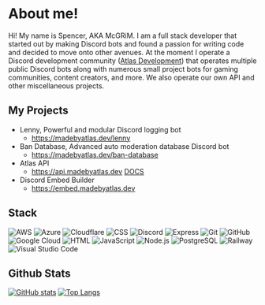 # About me!
Hi! My name is Spencer, AKA McGRiM. I am a full stack developer that started out by making Discord bots and found a passion for writing code and decided to move onto other avenues. At the moment I operate a Discord development community ([Atlas Development](https://discord.madebyatlas.dev)) that operates multiple public Discord bots along with numerous small project bots for gaming communities, content creators, and more. We also operate our own API and other miscellaneous projects.

## My Projects
- Lenny, Powerful and modular Discord logging bot
  - https://madebyatlas.dev/lenny
- Ban Database, Advanced auto moderation database Discord bot
  - https://madebyatlas.dev/ban-database
- Atlas API
  - https://api.madebyatlas.dev [DOCS](https://docs.madebyatlas.dev/docs/category/api)
- Discord Embed Builder
  - https://embed.madebyatlas.dev

## Stack

![AWS](https://img.shields.io/badge/AWS-232F3E?style=for-the-badge&logo=amazonaws&logoColor=white) ![Azure](https://img.shields.io/badge/Azure-0078D4?style=for-the-badge&logo=microsoftazure&logoColor=white) ![Cloudflare](https://img.shields.io/badge/Cloudflare-F38020?style=for-the-badge&logo=cloudflare&logoColor=white) ![CSS](https://img.shields.io/badge/CSS-1572B6?style=for-the-badge&logo=css3&logoColor=white) ![Discord](https://img.shields.io/badge/Discord-5865F2?style=for-the-badge&logo=discord&logoColor=white) ![Express](https://img.shields.io/badge/Express-000000?style=for-the-badge&logo=express&logoColor=white) ![Git](https://img.shields.io/badge/Git-F05032?style=for-the-badge&logo=git&logoColor=white) ![GitHub](https://img.shields.io/badge/GitHub-181717?style=for-the-badge&logo=github&logoColor=white) ![Google Cloud](https://img.shields.io/badge/Google%20Cloud-4285F4?style=for-the-badge&logo=googlecloud&logoColor=white) ![HTML](https://img.shields.io/badge/HTML-E34F26?style=for-the-badge&logo=html5&logoColor=white) ![JavaScript](https://img.shields.io/badge/JavaScript-F7DF1E?style=for-the-badge&logo=javascript&logoColor=black) ![Node.js](https://img.shields.io/badge/Node.js-339933?style=for-the-badge&logo=nodedotjs&logoColor=white) ![PostgreSQL](https://img.shields.io/badge/PostgreSQL-4169E1?style=for-the-badge&logo=postgresql&logoColor=white) ![Railway](https://img.shields.io/badge/Railway-0B0D0E?style=for-the-badge&logo=railway&logoColor=white) ![Visual Studio Code](https://img.shields.io/badge/VS%20Code-007ACC?style=for-the-badge&logo=visualstudiocode&logoColor=white)

## Github Stats

[![GitHub stats](https://github-readme-stats.vercel.app/api?username=mcgrimtv&show_icons=true&theme=radical)](https://github.com/mcgrimtv) [![Top Langs](https://github-readme-stats.vercel.app/api/top-langs/?username=mcgrimtv&layout=compact&theme=radical)](https://github.com/mcgrimtv)

